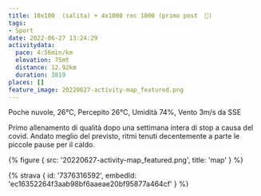 ```yaml
---
title: 10x100  (salita) + 4x1000 rec 1000 (primo post  🦠)
tags:
- Sport
date: 2022-06-27 13:24:29
activitydata:
  pace: 4:56min/km
  elevation: 75mt
  distance: 12.92km
  duration: 3819
places: []
feature_image: 20220627-activity-map_featured.png
---
```


Poche nuvole, 26°C, Percepito 26°C, Umidità 74%, Vento 3m/s da SSE

<!--more-->

Primo allenamento di qualità dopo una settimana intera di stop a causa del covid. 
Andato meglio del previsto, ritmi tenuti decentemente a parte le piccole pause per il caldo.


{% figure { src: '20220627-activity-map_featured.png', title: 'map' } %}


{% strava { id: '7376316592', embedId: 'ec16352264f3aab98bf6aaeae20bf95877a464cf' } %}